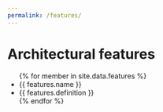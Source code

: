 ```yaml
---
permalink: /features/
---
```

# Architectural features


<ul>
{% for member in site.data.features %}
  <li>
      {{ features.name }}
  </li>
  <li>
      {{ features.definition }}
  </li>
{% endfor %}
</ul>
